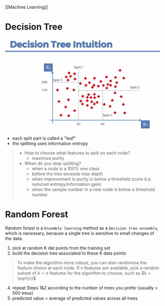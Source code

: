 [[Machine Learning]]
# Decision Tree
![](/assets/images/decision-tree-1.png)
- each split part is called a "leaf"
- the splitting uses information entropy
> - How to choose what features to split on each node? 
> 	- maximize purity
> - When do you stop splitting?
> 	- when a node is a 100% one class
> 	- before the tree exceeds max depth
> 	- when improvement in purity is below a threshold score (i.e. reduced entropy/information gain)
> 	- when the sample number in a new node is below a threshold number

# Random Forest
Random forest is a `Ensemble learning` method as a `Decision tree ensemble`, which is necessary, because a single tree is sensitive to small changes of the data.
1. pick at random K dat points from the training set
2. build the decision tree associated to these K data points
> To make the algorithm more robust, you can also randomise the feature choice at each node. If n features are available, pick a random subset of $k < n$ features for the algorithm to choose, such as $k = \sqrt{n}$.
4. repeat Steps 1&2 according to the number of trees you prefer (usually > 500 tress)
5. predicted value = average of predicted values across all trees